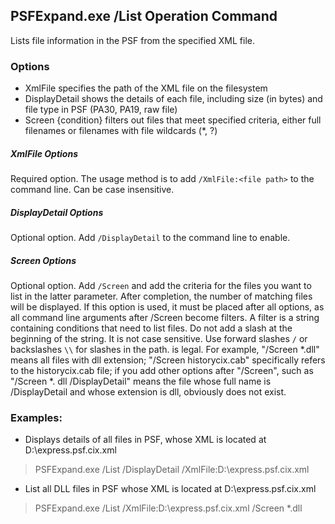 ## PSFExpand.exe /List Operation Command
Lists file information in the PSF from the specified XML file.
### Options
- XmlFile specifies the path of the XML file on the filesystem
- DisplayDetail shows the details of each file, including size (in bytes) and file type in PSF (PA30, PA19, raw file)
- Screen {condition} filters out files that meet specified criteria, either full filenames or filenames with file wildcards (\*, ?)
##### XmlFile Options
Required option. The usage method is to add `/XmlFile:<file path>` to the command line. Can be case insensitive.
##### DisplayDetail Options
Optional option. Add `/DisplayDetail` to the command line to enable.
##### Screen Options
Optional option. Add `/Screen` and add the criteria for the files you want to list in the latter parameter. After completion, the number of matching files will be displayed. If this option is used, it must be placed after all options, as all command line arguments after /Screen become filters. A filter is a string containing conditions that need to list files. Do not add a slash at the beginning of the string. It is not case sensitive. Use forward slashes `/` or backslashes `\\` for slashes in the path. is legal. For example, "/Screen \*.dll" means all files with dll extension; "/Screen historycix.cab" specifically refers to the historycix.cab file; if you add other options after "/Screen", such as "/Screen \*. dll /DisplayDetail" means the file whose full name is /DisplayDetail and whose extension is dll, obviously does not exist.
### Examples:
- Displays details of all files in PSF, whose XML is located at D:\express.psf.cix.xml
>PSFExpand.exe /List /DisplayDetail /XmlFile:D:\express.psf.cix.xml

- List all DLL files in PSF whose XML is located at D:\express.psf.cix.xml
>PSFExpand.exe /List /XmlFile:D:\express.psf.cix.xml /Screen \*.dll